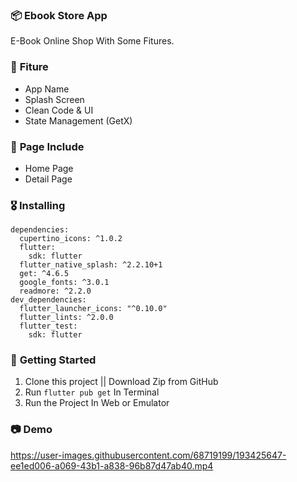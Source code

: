 ### 📦 **Ebook Store App**

E-Book Online Shop With Some Fitures.

### 🎁 **Fiture**
- App Name
- Splash Screen
- Clean Code & UI
- State Management (GetX)

### 📄 **Page Include**
- Home Page
- Detail Page

### 🎖  **Installing**
```
dependencies:
  cupertino_icons: ^1.0.2
  flutter:
    sdk: flutter
  flutter_native_splash: ^2.2.10+1
  get: ^4.6.5
  google_fonts: ^3.0.1
  readmore: ^2.2.0
dev_dependencies:
  flutter_launcher_icons: "^0.10.0"
  flutter_lints: ^2.0.0
  flutter_test:
    sdk: flutter
```

### 🚀 **Getting Started**
1. Clone this project || Download Zip from GitHub
2. Run `flutter pub get` In Terminal
3. Run the Project In Web or Emulator

### 📷 **Demo**

https://user-images.githubusercontent.com/68719199/193425647-ee1ed006-a069-43b1-a838-96b87d47ab40.mp4



    
    
